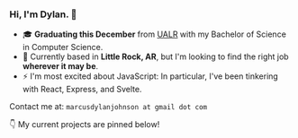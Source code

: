 ### Hi, I'm Dylan. 👋
- 🎓️ **Graduating this December** from [UALR](https://ualr.edu/) with my Bachelor of Science in Computer Science.
- 🍃️ Currently based in **Little Rock, AR**, but I'm looking to find the right job **wherever it may be**.
- ⚡ I'm most excited about JavaScript: In particular, I've been tinkering with React, Express, and Svelte.

Contact me at: `marcusdylanjohnson at gmail dot com`

👇️ My current projects are pinned below!



